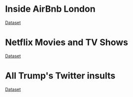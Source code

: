 # Inside AirBnb London
[Dataset](https://insideairbnb.com/london/)

# Netflix Movies and TV Shows
[Dataset](https://www.kaggle.com/datasets/rahulvyasm/netflix-movies-and-tv-shows)

# All Trump's Twitter insults
[Dataset](https://www.kaggle.com/datasets/ayushggarg/all-trumps-twitter-insults-20152021)
